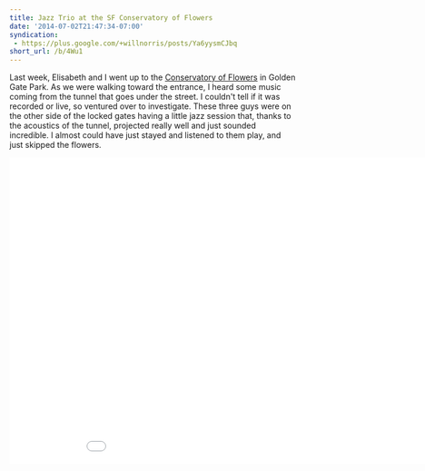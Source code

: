 ```yaml
---
title: Jazz Trio at the SF Conservatory of Flowers
date: '2014-07-02T21:47:34-07:00'
syndication:
 - https://plus.google.com/+willnorris/posts/Ya6yysmCJbq
short_url: /b/4Wu1
---
```

Last week, Elisabeth and I went up to the [Conservatory of Flowers][] in Golden Gate Park.  As we were walking toward
the entrance, I heard some music coming from the tunnel that goes under the street.  I couldn't tell if it was recorded
or live, so ventured over to investigate.  These three guys were on the other side of the locked gates having a little
jazz session that, thanks to the acoustics of the tunnel, projected really well and just sounded incredible.  I almost
could have just stayed and listened to them play, and just skipped the flowers.

[Conservatory of Flowers]: http://www.conservatoryofflowers.org/

<iframe width="960" height="540" src="//www.youtube.com/embed/wp01TRHGh1w" frameborder="0" allowfullscreen></iframe>
